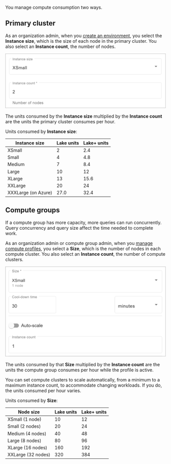 You manage compute consumption two ways.

## Primary cluster


As an organization admin, when you [create an environment](qiv1640281527006.md), you select the **Instance size**, which is the size of each node in the primary cluster. You also select an **Instance count**, the number of nodes.

![Primary cluster instance size and instance count](Images/gol1683658237199.png)

The units consumed by the **Instance size** multiplied by the **Instance count** are the units the primary cluster consumes per hour.

Units consumed by **Instance size**:

|Instance size|Lake units|Lake+ units|
|--------------|-----------|------------|
|XSmall|2|2.4|
|Small|4|4.8|
|Medium|7|8.4|
|Large|10|12|
|XLarge|13|15.6|
|XXLarge|20|24|
|XXXLarge (on Azure)|27.0|32.4|

## Compute groups


If a compute group has more capacity, more queries can run concurrently. Query concurrency and query size affect the time needed to complete work.

As an organization admin or compute group admin, when you [manage compute profiles](dvl1640281718303.md), you select a **Size**, which is the number of nodes in each compute cluster. You also select an **Instance count**, the number of compute clusters.

![Profile size and instance count](Images/ovj1683658044295.png)

The units consumed by that **Size** multiplied by the **Instance count** are the units the compute group consumes per hour while the profile is active.

You can set compute clusters to scale automatically, from a minimum to a maximum instance count, to accommodate changing workloads. If you do, the units consumed per hour varies.

Units consumed by **Size**:

|Node size|Lake units|Lake+ units|
|----------|-----------|------------|
|XSmall (1 node)|10|12|
|Small (2 nodes)|20|24|
|Medium (4 nodes)|40|48|
|Large (8 nodes)|80|96|
|XLarge (16 nodes)|160|192|
|XXLarge (32 nodes)|320|384|

